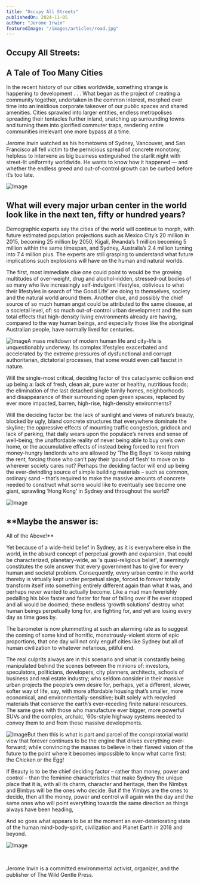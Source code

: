 ```yaml
---
title: "Occupy All Streets"
publishedOn: 2024-11-05
author: "Jerome Irwin"
featuredImage: "/images/articles/road.jpg"
---
```


## Occupy All Streets:

## A Tale of Too Many Cities

In the recent history of our cities worldwide, something strange is happening to development . . . What began as the project of creating a community together, undertaken in the common interest, morphed over time into an insidious corporate takeover of our public spaces and shared amenities. Cities sprawled into larger entities, endless metropolises spreading their tentacles further inland, snatching up surrounding towns and turning them into glorified commuter traps, rendering entire communities irrelevant one more bypass at a time.

Jerome Irwin watched as his hometowns of Sydney, Vancouver, and San Francisco all fell victim to the pernicious spread of concrete monotony, helpless to intervene as big business extinguished the starlit night with street-lit uniformity worldwide. He wants to know how it happened — and whether the endless greed and out-of-control growth can be curbed before it’s too late.

![Image](/images/articles/296-12201013079szf.jpg)
## What will every major urban center in the world look like in the next ten, fifty or hundred years?

Demographic experts say the cities of the world will continue to morph, with future estimated population projections such as Mexico City’s 20 million in 2015, becoming 25 million by 2050, Kigali, Rwanda’s 1 million becoming 5 million within the same timespan, and Sydney, Australia’s 2.4 million turning into 7.4 million plus. The experts are still grasping to understand what future implications such explosions will have on the human and natural worlds.

The first, most immediate clue one could point to would be the growing multitudes of over-weight, drug and alcohol-ridden, stressed-out bodies of so many who live increasingly self-indulgent lifestyles, oblivious to what their lifestyles in search of ‘the Good Life’ are doing to themselves, society and the natural world around them. Another clue, and possibly the chief source of so much human angst could be attributed to the same disease, at a societal level, of: so much out-of-control urban development and the sum total effects that high-density living environments already are having, compared to the way human beings, and especially those like the aboriginal Australian people, have normally lived for centuries.

![Image](/images/articles/commercial-drive.jpg)A mass meltdown of modern human life and city-life is unquestionably underway. Its complex lifestyles exacerbated and accelerated by the extreme pressures of dysfunctional and corrupt authoritarian, dictatorial processes, that some would even call fascist in nature.

Will the single-most critical, deciding factor of this cataclysmic collision end up being a: lack of fresh, clean air, pure water or healthy, nutritious foods; the elimination of the last detached single family homes, neighborhoods and disappearance of their surrounding open green spaces, replaced by ever more impacted, barren, high-rise, high-density environments?

Will the deciding factor be: the lack of sunlight and views of nature’s beauty, blocked by ugly, bland concrete structures that everywhere dominate the skyline; the oppressive effects of mounting traffic congestion, gridlock and lack of parking, that daily wears upon the populace’s nerves and sense of well-being; the unaffordable reality of never being able to buy one’s own home, or the accumulative effects of instead being forced to rent from money-hungry landlords who are allowed by ‘The Big Boys’ to keep raising the rent, forcing those who can’t pay their ‘pound of flesh’ to move on to wherever society cares not? Perhaps the deciding factor will end up being the ever-dwindling source of simple building materials – such as common, ordinary sand – that’s required to make the massive amounts of concrete needed to construct what some would like to eventually see become one giant, sprawling ‘Hong Kong’ in Sydney and throughout the world?

![Image](/images/articles/busy-ferhadija-street-sarajevo.jpg)
## ‍**Maybe the answer is:
All of the Above!**

Yet because of a wide-held belief in Sydney, as it is everywhere else in the world, in the absurd concept of perpetual growth and expansion, that could be characterized, planetary-wide, as ‘a quasi-religious belief’, it seemingly constitutes the sole answer that every government has to give for every human and societal problem. Consequently, every urban centre in the world thereby is virtually kept under perpetual siege, forced to forever totally transform itself into something entirely different again than what it was, and perhaps never wanted to actually become. Like a mad man feverishly pedalling his bike faster and faster for fear of falling over if he ever stopped and all would be doomed; these endless ‘growth solutions’ destroy what human beings perpetually long for, are fighting for, and yet are losing every day as time goes by.

The barometer is now plummetting at such an alarming rate as to suggest the coming of some kind of horrific, monstrously-violent storm of epic proportions, that one day will not only engulf cities like Sydney but all of human civilization to whatever nefarious, pitiful end.

The real culprits always are in this scenario and what is constantly being manipulated behind the scenes between the minions of:
investors, speculators, politicians, developers, city planners, architects, schools of business and real estate industry;
who seldom consider in their massive urban projects the people’s own desire for, perhaps, yet a different, slower, softer way of life, say, with more affordable housing that’s smaller, more economical, and environmentally-sensitive; built solely with recycled materials that conserve the earth’s ever-receding finite natural resources. The same goes with those who manufacture ever bigger, more powerful SUVs and the complex, archaic, ’60s-style highway systems needed to convey them to and from these massive developments.

![Image](/images/articles/35542223870-e335f5b8b4-b.jpg)But then this is what is part and parcel of the conspiratorial world view that forever continues to be the engine that drives everything ever-forward; while convincing the masses to believe in their flawed vision of the future to the point where it becomes impossible to know what came first: the Chicken or the Egg!

If Beauty is to be the chief deciding factor – rather than money, power and control – than the feminine characteristics that make Sydney the unique place that it is, with all its charm, character and heritage, then the Nimbys and Bimbys will be the ones who decide. But if the Yimbys are the ones to decide, then all the money, power and control will again win the day and the same ones who will point everything towards the same direction as things always have been heading,

And so goes what appears to be at the moment an ever-deteriorating state of the human mind-body-spirit, civilization and Planet Earth in 2018 and beyond.

![Image](/images/articles/first-nations-fuck-you.png)‍

‍

Jerome Irwin is a committed environmental activist, organizer, and the publisher of The Wild Gentle Press.
